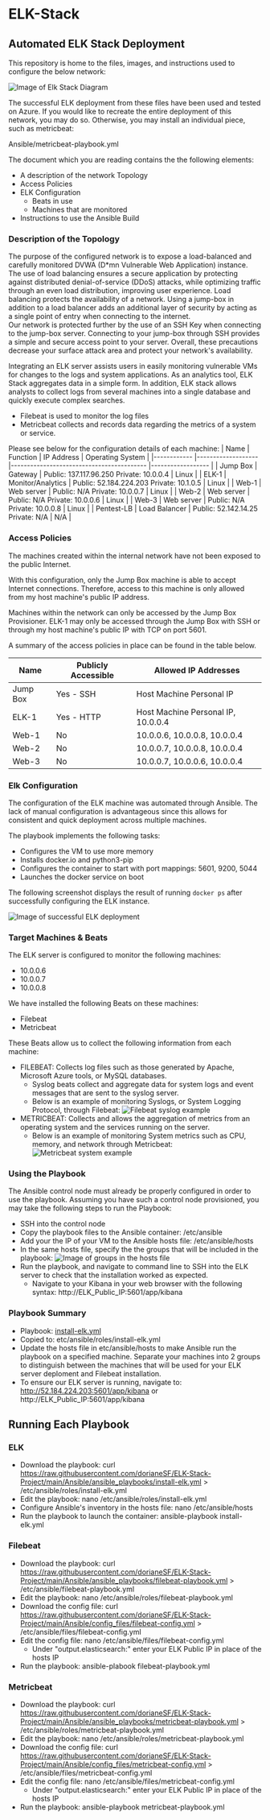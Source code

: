 # ELK-Stack
## Automated ELK Stack Deployment

This repository is home to the files, images, and instructions used to configure the below network:

![Image of Elk Stack Diagram](Images/DorianeF_ELK-Stack_Diagram.png)

The successful ELK deployment from these files have been used and tested on Azure. If you would like to recreate the entire deployment of this network, you may do so. Otherwise, you may install an individual piece, such as metricbeat:

Ansible/metricbeat-playbook.yml

The document which you are reading contains the the following elements:
- A description of the network Topology
- Access Policies
- ELK Configuration
  - Beats in use
  - Machines that are monitored
- Instructions to use the Ansible Build


### Description of the Topology

The purpose of the configured network is to expose a load-balanced and carefully monitored DVWA (D*mn Vulnerable Web Application) instance.
The use of load balancing ensures a secure application by protecting against distributed denial-of-service (DDoS) attacks, while optimizing traffic through an even load distribution, improving user experience.
Load balancing protects the availability of a network. Using a jump-box in addition to a load balancer adds an additional layer of security by acting as a single point of entry when connecting to the internet.  
Our network is protected further by the use of an SSH Key when connecting to the jump-box server. Connecting to your jump-box through SSH provides a simple and secure access point to your server. 
Overall, these precautions decrease your surface attack area and protect your network's availability.

Integrating an ELK server assists users in easily monitoring vulnerable VMs for changes to the logs and system applications. As an analytics tool, ELK Stack aggregates data in a simple form. In addition, ELK stack allows analysts to collect logs from several machines into a single database and quickly execute complex searches.
- Filebeat is used to monitor the log files
- Metricbeat collects and records data regarding the metrics of a system or service. 

Please see below for the configuration details of each machine:
| Name       	| Function          	| IP Address                               	| Operating System 	|
|------------	|-------------------	|------------------------------------------	|------------------	|
| Jump Box   	| Gateway           	| Public: 137.117.96.250 Private: 10.0.0.4 	| Linux            	|
| ELK-1      	| Monitor/Analytics 	| Public: 52.184.224.203 Private: 10.1.0.5 	| Linux            	|
| Web-1      	| Web server        	| Public: N/A Private: 10.0.0.7            	| Linux            	|
| Web-2      	| Web server        	| Public: N/A Private: 10.0.0.6            	| Linux            	|
| Web-3      	| Web server        	| Public: N/A Private: 10.0.0.8            	| Linux            	|
| Pentest-LB 	| Load Balancer     	| Public: 52.142.14.25 Private: N/A        	| N/A              	|

### Access Policies
The machines created within the internal network have not been exposed to the public Internet.

With this configuration, only the Jump Box machine is able to accept Internet connections. Therefore, access to this machine is only allowed from my host machine's public IP address.   

Machines within the network can only be accessed by the Jump Box Provisioner.
ELK-1 may only be accessed through the Jump Box with SSH or through my host machine's public IP with TCP on port 5601.

A summary of the access policies in place can be found in the table below.

| Name     	| Publicly Accessible 	| Allowed IP Addresses               	|
|----------	|---------------------	|------------------------------------	|
| Jump Box 	| Yes - SSH           	| Host Machine Personal IP           	|
| ELK-1    	| Yes - HTTP          	| Host Machine Personal IP, 10.0.0.4 	|
| Web-1    	| No                  	| 10.0.0.6, 10.0.0.8, 10.0.0.4       	|
| Web-2    	| No                  	| 10.0.0.7, 10.0.0.8, 10.0.0.4       	|
| Web-3    	| No                  	| 10.0.0.7, 10.0.0.6, 10.0.0.4       	|

### Elk Configuration
The configuration of the ELK machine was automated through Ansible. The lack of manual configuration is advantageous since this allows for consistent and quick deployment across multiple machines. 

The playbook implements the following tasks:
- Configures the VM to use more memory
- Installs docker.io and python3-pip
- Configures the container to start with port mappings: 5601, 9200, 5044
- Launches the docker service on boot

The following screenshot displays the result of running `docker ps` after successfully configuring the ELK instance.

![Image of successful ELK deployment](Images/DorianeF_Successful_ELK_Instance.png)

### Target Machines & Beats
The ELK server is configured to monitor the following machines:
- 10.0.0.6
- 10.0.0.7
- 10.0.0.8 

We have installed the following Beats on these machines:
- Filebeat
- Metricbeat

These Beats allow us to collect the following information from each machine:
- FILEBEAT: Collects log files such as those generated by Apache, Microsoft Azure tools, or MySQL databases. 
  - Syslog beats collect and aggregate data for system  logs and event messages that are sent to the syslog server.
  - Below is an example of monitoring Syslogs, or System Logging Protocol, through Filebeat:
![Filebeat syslog example](Images/DorianeF_Filebeat_Syslog_Example.png)
- METRICBEAT: Collects and allows the aggregation of metrics from an operating system and the services running on the server. 
  - Below is an example of monitoring System metrics such as CPU, memory, and network through Metricbeat:
![Metricbeat system example](Images/DorianeF_Metricbeat_System_Example.png)

### Using the Playbook
The Ansible control node must already be properly configured in order to use the playbook. Assuming you have such a control node provisioned, you may take the following steps to run the Playbook: 

- SSH into the control node
- Copy the playbook files to the Ansible container: /etc/ansible
- Add your the IP of your VM to the Ansible hosts file: /etc/ansible/hosts
- In the same hosts file, specify the the groups that will be included in the playbook:
![Image of groups in the hosts file](Images/DorianeF_Groups_in_Hosts_File.png)
- Run the playbook, and navigate to command line to SSH into the ELK server to check that the installation worked as expected.
  - Navigate to your Kibana in your web browser with the following syntax: http://ELK_Public_IP:5601/app/kibana 

### Playbook Summary
- Playbook: [install-elk.yml](Ansible/ansible_playbooks/install-elk.yml)
- Copied to: etc/ansible/roles/install-elk.yml
- Update the hosts file in etc/ansible/hosts to make Ansible run the playbook on a specified machine. Separate your machines into 2 groups to distinguish between the machines that will be used for your ELK server deploment and Filebeat installation.
- To ensure our ELK server is running, navigate to: http://52.184.224.203:5601/app/kibana or http://ELK_Public_IP:5601/app/kibana 

## Running Each Playbook
### ELK
- Download the playbook: curl https://raw.githubusercontent.com/dorianeSF/ELK-Stack-Project/main/Ansible/ansible_playbooks/install-elk.yml > /etc/ansible/roles/install-elk.yml
- Edit the playbook: nano /etc/ansible/roles/install-elk.yml
- Configure Ansible's inventory in the hosts file: nano /etc/ansible/hosts
- Run the playbook to launch the container: ansible-playbook install-elk.yml

### Filebeat
- Download the playbook: curl https://raw.githubusercontent.com/dorianeSF/ELK-Stack-Project/main/Ansible/ansible_playbooks/filebeat-playbook.yml > /etc/ansible/filebeat-playbook.yml
- Edit the playbook: nano /etc/ansible/roles/filebeat-playbook.yml
- Download the config file: curl https://raw.githubusercontent.com/dorianeSF/ELK-Stack-Project/main/Ansible/config_files/filebeat-config.yml > /etc/ansible/files/filebeat-config.yml
- Edit the config file: nano /etc/ansible/files/filebeat-config.yml
  - Under "output.elasticsearch:" enter your ELK Public IP in place of the hosts IP
- Run the playbook: ansible-plabook filebeat-playbook.yml

### Metricbeat
- Download the playbook: curl https://raw.githubusercontent.com/dorianeSF/ELK-Stack-Project/main/Ansible/ansible_playbooks/metricbeat-playbook.yml > /etc/ansible/roles/metricbeat-playbook.yml
- Edit the playbook: nano /etc/ansible/roles/metricbeat-playbook.yml
- Download the config file: curl https://raw.githubusercontent.com/dorianeSF/ELK-Stack-Project/main/Ansible/config_files/metricbeat-config.yml > /etc/ansible/files/metricbeat-config.yml
- Edit the config file: nano /etc/ansible/files/metricbeat-config.yml
  - Under "output.elasticsearch:" enter your ELK Public IP in place of the hosts IP
- Run the playbook: ansible-playbook metricbeat-playbook.yml
